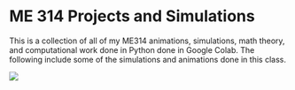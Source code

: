 # ME 314 Projects and Simulations 

This is a collection of all of my ME314 animations, simulations, math theory, and computational work done in Python done in Google Colab. The following include some of the simulations and animations done in this class. 

![](https://github.com/oscardepp/ME314/blob/main/videos/jackinbox.gif)

